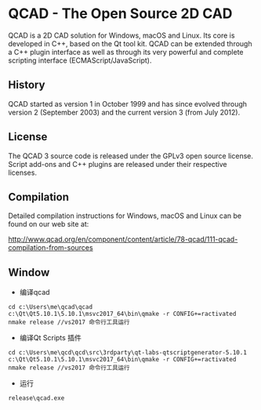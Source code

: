 QCAD - The Open Source 2D CAD
=============================

QCAD is a 2D CAD solution for Windows, macOS and Linux. Its core is developed in C++, based on the Qt tool kit.
QCAD can be extended through a C++ plugin interface as well as through its very powerful and complete scripting 
interface (ECMAScript/JavaScript).

History
-------
QCAD started as version 1 in October 1999 and has since evolved through version 2 (September 2003) 
and the current version 3 (from July 2012).

License
-------
The QCAD 3 source code is released under the GPLv3 open source license. Script add-ons and C++ plugins 
are released under their respective licenses.

Compilation
-----------
Detailed compilation instructions for Windows, macOS and Linux can be found on our web site at:

http://www.qcad.org/en/component/content/article/78-qcad/111-qcad-compilation-from-sources

Window
-------

- 编译qcad
```
cd c:\Users\me\qcad\qcad
c:\Qt\Qt5.10.1\5.10.1\msvc2017_64\bin\qmake -r CONFIG+=ractivated 
nmake release //vs2017 命令行工具运行
```
- 编译Qt Scripts 插件
```
cd c:\Users\me\qcd\qcd\src\3rdparty\qt-labs-qtscriptgenerator-5.10.1
c:\Qt\Qt5.10.1\5.10.1\msvc2017_64\bin\qmake -r CONFIG+=ractivated 
nmake release //vs2017 命令行工具运行
```
- 运行

```
release\qcad.exe
```